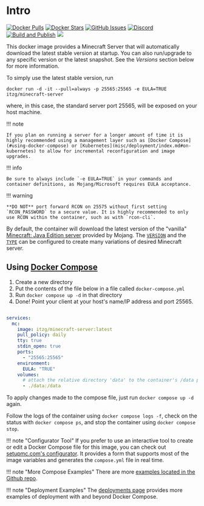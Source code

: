 # Intro

[![Docker Pulls](https://img.shields.io/docker/pulls/itzg/minecraft-server.svg)](https://hub.docker.com/r/itzg/minecraft-server/)
[![Docker Stars](https://img.shields.io/docker/stars/itzg/minecraft-server.svg?maxAge=2592000)](https://hub.docker.com/r/itzg/minecraft-server/)
[![GitHub Issues](https://img.shields.io/github/issues-raw/itzg/docker-minecraft-server.svg)](https://github.com/itzg/docker-minecraft-server/issues)
[![Discord](https://img.shields.io/discord/660567679458869252?label=Discord&logo=discord)](https://discord.gg/DXfKpjB)
[![Build and Publish](https://github.com/itzg/docker-minecraft-server/workflows/Build%20and%20Publish/badge.svg)](https://github.com/itzg/docker-minecraft-server/actions)
[![](https://img.shields.io/badge/Donate-Buy%20me%20a%20coffee-orange.svg)](https://www.buymeacoffee.com/itzg)

This docker image provides a Minecraft Server that will automatically download the latest stable
version at startup. You can also run/upgrade to any specific version or the
latest snapshot. See the _Versions_ section below for more information.

To simply use the latest stable version, run

    docker run -d -it --pull=always -p 25565:25565 -e EULA=TRUE itzg/minecraft-server

where, in this case, the standard server port 25565, will be exposed on your host machine.

!!! note

    If you plan on running a server for a longer amount of time it is highly recommended using a management layer such as [Docker Compose](#using-docker-compose) or [Kubernetes](misc/deployment/index.md#on-kubernetes) to allow for incremental reconfiguration and image upgrades.

!!! info 

    Be sure to always include `-e EULA=TRUE` in your commands and container definitions, as Mojang/Microsoft requires EULA acceptance.

!!! warning 

    **DO NOT** port forward RCON on 25575 without first setting `RCON_PASSWORD` to a secure value. It is highly recommended to only use RCON within the container, such as with `rcon-cli`. 

By default, the container will download the latest version of the "vanilla" [Minecraft: Java Edition server](https://www.minecraft.net/en-us/download/server) provided by Mojang. The [`VERSION`](versions/minecraft.md) and the [`TYPE`](types-and-platforms/index.md) can be configured to create many variations of desired Minecraft server. 

## Using [Docker Compose](https://docs.docker.com/compose/)

1. Create a new directory
2. Put the contents of the file below in a file called `docker-compose.yml`
3. Run `docker compose up -d` in that directory
4. Done! Point your client at your host's name/IP address and port 25565.

```yaml

services:
  mc:
    image: itzg/minecraft-server:latest
    pull_policy: daily
    tty: true
    stdin_open: true
    ports:
      - "25565:25565"
    environment:
      EULA: "TRUE"
    volumes:
      # attach the relative directory 'data' to the container's /data path
      - ./data:/data
```

To apply changes made to the compose file, just run `docker compose up -d` again.

Follow the logs of the container using `docker compose logs -f`, check on the status with `docker compose ps`, and stop the container using `docker compose stop`.

!!! note "Configurator Tool"
    If you prefer to use an interactive tool to create or edit a Docker Compose file for this image, you can check out [setupmc.com's configurator](https://setupmc.com/java-server/). It provides a form that supports most of the image variables and generates the `compose.yml` file in real time.

!!! note "More Compose Examples"
    There are more [examples located in the Github repo](https://github.com/itzg/docker-minecraft-server/tree/master/examples).

!!! note "Deployment Examples"
    The [deployments page](misc/deployment/index.md) provides more examples of deployment with and beyond Docker Compose.
